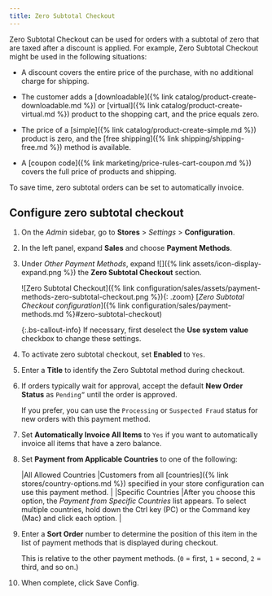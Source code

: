 ```yaml
---
title: Zero Subtotal Checkout
---
```


Zero Subtotal Checkout can be used for orders with a subtotal of zero that are taxed after a discount is applied. For example, Zero Subtotal Checkout might be used in the following situations:

- A discount covers the entire price of the purchase, with no additional charge for shipping.

- The customer adds a [downloadable]({% link catalog/product-create-downloadable.md %}) or [virtual]({% link catalog/product-create-virtual.md %}) product to the shopping cart, and the price equals zero.

- The price of a [simple]({% link catalog/product-create-simple.md %}) product is zero, and the [free shipping]({% link shipping/shipping-free.md %}) method is available.

- A [coupon code]({% link marketing/price-rules-cart-coupon.md %}) covers the full price of products and shipping.

To save time, zero subtotal orders can be set to automatically invoice.

## Configure zero subtotal checkout

1. On the _Admin_ sidebar, go to **Stores** > _Settings_ > **Configuration**.

1. In the left panel, expand **Sales** and choose **Payment Methods**.

1. Under _Other Payment Methods_, expand ![]({% link assets/icon-display-expand.png %}) the **Zero Subtotal Checkout** section.

   ![Zero Subtotal Checkout]({% link configuration/sales/assets/payment-methods-zero-subtotal-checkout.png %}){: .zoom}
   [_Zero Subtotal Checkout configuration_]({% link configuration/sales/payment-methods.md %}#zero-subtotal-checkout)

   {:.bs-callout-info}
   If necessary, first deselect the **Use system value** checkbox to change these settings.

1. To activate zero subtotal checkout, set **Enabled** to `Yes`.

1. Enter a **Title** to identify the Zero Subtotal method during checkout.

1. If orders typically wait for approval, accept the default **New Order Status** as `Pending”` until the order is approved.

   If you prefer, you can use the `Processing` or `Suspected Fraud` status for new orders with this payment method.

1. Set **Automatically Invoice All Items** to `Yes` if you want to automatically invoice all items that have a zero balance.

1. Set **Payment from Applicable Countries** to one of the following:

   |All Allowed Countries |Customers from all [countries]({% link stores/country-options.md %}) specified in your store configuration can use this payment method. |
   |Specific Countries |After you choose this option, the _Payment from Specific Countries_ list appears. To select multiple countries, hold down the Ctrl key (PC) or the Command key (Mac) and click each option. |

1. Enter a **Sort Order** number to determine the position of this item in the list of payment methods that is displayed during checkout.

   This is relative to the other payment methods. (`0` = first, `1` = second, `2` = third, and so on.)

1. When complete, click <span class="btn">Save Config</span>.

